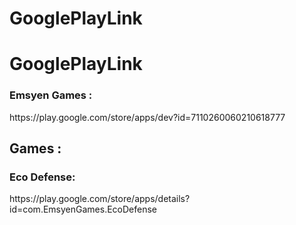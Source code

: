 # GooglePlayLink
<h1>GooglePlayLink</h1>

<h3>Emsyen Games : </h3>
https://play.google.com/store/apps/dev?id=7110260060210618777


<h2><b> Games : </b></h2></h2>

<h3>Eco Defense:</h3>
https://play.google.com/store/apps/details?id=com.EmsyenGames.EcoDefense

